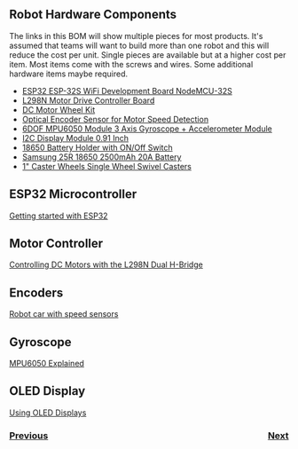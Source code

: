 ## <a name="bom"></a>Robot Hardware Components
The links in this BOM will show multiple pieces for most products.  It's assumed that teams will want to build more than one robot and this will reduce the cost per unit. Single pieces are available but at a higher cost per item.  Most items come with the screws and wires. Some additional hardware items maybe required.
- [ESP32 ESP-32S WiFi Development Board NodeMCU-32S](https://www.amazon.com/dp/B086MGH7JV/?coliid=I25TTO5GWWP44Q&colid=18A3P3KX2X6RJ&psc=1&ref_=lv_ov_lig_dp_it)
- [L298N Motor Drive Controller Board](https://www.amazon.com/gp/product/B07PDDZM9L/ref=ppx_yo_dt_b_asin_title_o02_s00?ie=UTF8&psc=1)
- [DC Motor Wheel Kit](https://www.amazon.com/dp/B081W176PL/?coliid=I2H12T7AI2ENJS&colid=18A3P3KX2X6RJ&psc=1&ref_=lv_ov_lig_dp_it)
- [Optical Encoder Sensor for Motor Speed Detection](https://www.amazon.com/dp/B081W4KMHC/?coliid=I1OIKZCDSA96CD&colid=18A3P3KX2X6RJ&psc=1&ref_=lv_ov_lig_dp_it)
- [6DOF MPU6050 Module 3 Axis Gyroscope + Accelerometer Module](https://www.amazon.com/dp/B06XW9ZSC8/?coliid=I33S53IKDA4YTC&colid=18A3P3KX2X6RJ&psc=1&ref_=lv_ov_lig_dp_it)
- [I2C Display Module 0.91 Inch](https://www.amazon.com/dp/B08CDN5PSJ/?coliid=IPPZF5KYF3ZDQ&colid=18A3P3KX2X6RJ&psc=1&ref_=lv_ov_lig_dp_it)
- [18650 Battery Holder with ON/Off Switch](https://www.amazon.com/gp/product/B071DF4ZFG/ref=ppx_yo_dt_b_asin_title_o04_s00?ie=UTF8&psc=1)
- [Samsung 25R 18650 2500mAh 20A Battery](https://www.18650batterystore.com/18650-p/samsung-25r-18650.htm?gclid=CjwKCAjwkoz7BRBPEiwAeKw3q0UdWyndKWW0d0Z4SdPLWF9pgRI892BRPVXSbqOe6H6sriTIbdVDzhoC-gMQAvD_BwE)
- [1" Caster Wheels Single Wheel Swivel Casters](https://www.amazon.com/gp/product/B07TXP54KG/ref=ppx_yo_dt_b_asin_title_o00_s00?ie=UTF8&psc=1)

## ESP32 Microcontroller

[Getting started with ESP32](https://dronebotworkshop.com/esp32-intro/)

## Motor Controller

[Controlling DC Motors with the L298N Dual H-Bridge](https://dronebotworkshop.com/dc-motors-l298n-h-bridge/)

## Encoders

[Robot car with speed sensors](https://dronebotworkshop.com/robot-car-with-speed-sensors/)

## Gyroscope

[MPU6050 Explained](https://mjwhite8119.github.io/Robots/mpu6050)

## OLED Display

[Using OLED Displays](https://dronebotworkshop.com/oled-arduino/)

<h3><span style="float:left">
<a href="ide">Previous</a></span>
<span style="float:right">
<a href="build">Next</a></span></h3>